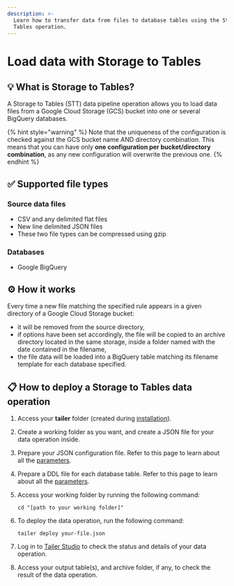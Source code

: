 ```yaml
---
description: >-
  Learn how to transfer data from files to database tables using the Storage to
  Tables operation.
---
```


# Load data with Storage to Tables

## :bulb: What is Storage to Tables?

A Storage to Tables (STT) data pipeline operation allows you to load data files from a Google Cloud Storage (GCS) bucket into one or several BigQuery databases.

{% hint style="warning" %}
Note that the uniqueness of the configuration is checked against the GCS bucket name AND directory combination. This means that you can have only **one configuration per bucket/directory combination**, as any new configuration will overwrite the previous one.
{% endhint %}

## ✅ Supported file types

### **Source data files**

* CSV and any delimited flat files
* New line delimited JSON files
* These two file types can be compressed using gzip

### **Databases**

* Google BigQuery

## ⚙️ How it works

Every time a new file matching the specified rule appears in a given directory of a Google Cloud Storage bucket:

* it will be removed from the source directory,
* if options have been set accordingly, the file will be copied to an archive directory located in the same storage, inside a folder named with the date contained in the filename,
* the file data will be loaded into a BigQuery table matching its filename template for each database specified.

## **📋 How to deploy a Storage to Tables data operation**

1. Access your **tailer** folder (created during [installation](../../getting-started/install-tailer-sdk.md)).
2. Create a working folder as you want, and create a JSON file for your data operation inside.
3. Prepare your JSON configuration file. Refer to this page to learn about all the [parameters](storage-to-tables-configuration-file.md).
4. Prepare a DDL file for each database table. Refer to this page to learn about all the [parameters](storage-to-tables-ddl-files.md).
5.  Access your working folder by running the following command:

    ```
    cd "[path to your working folder]"
    ```
6.  To deploy the data operation, run the following command:

    ```
    tailer deploy your-file.json
    ```
7. Log in to [Tailer Studio](https://studio.tailer.ai) to check the status and details of your data operation.
8. Access your output table(s), and archive folder, if any, to check the result of the data operation.
